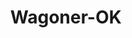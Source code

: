 ---
title: Wagoner-OK
slug: wagoner-ok
f_state:
- cms/state/oklahoma.md
f_locations:
- cms/payday-loan/advance-america-2170.md
- cms/payday-loan/merrill-check-cashing-20795.md
- cms/payday-loan/merrill-check-cashing-20800.md
- cms/payday-loan/merrill-check-cashing-20801.md
updated-on: '2024-05-30T13:41:28.615Z'
created-on: '2024-05-30T13:41:28.615Z'
published-on: '2024-05-30T13:54:32.469Z'
f_city: Wagoner
layout: '[city].html'
tags: city
---